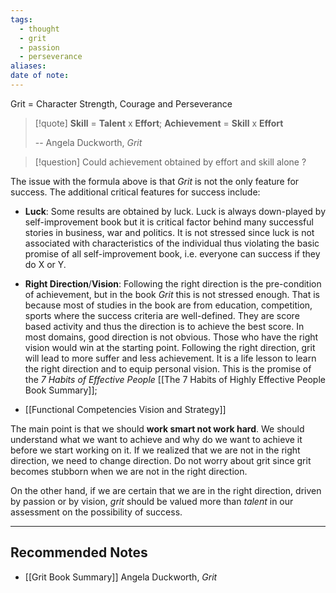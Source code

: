 ```yaml
---
tags: 
  - thought
  - grit
  - passion
  - perseverance
aliases: 
date of note:
---
```


Grit = Character Strength, Courage and Perseverance 

>[!quote]
>**Skill** = **Talent** x **Effort**; 
>**Achievement** = **Skill** x **Effort**
>
> \-- Angela Duckworth, *Grit* 

>[!question]
>Could achievement obtained by effort and skill alone ? 

The issue with the formula above is that *Grit* is not the only feature for success. The additional critical features for success include:

- **Luck**: Some results are obtained by luck. Luck is always down-played by self-improvement book but it is critical factor behind many successful stories in business, war and politics. It is not stressed since luck is not associated with characteristics of the individual thus violating the basic promise of all self-improvement book, i.e. everyone can success if they do X or Y. 
  
- **Right Direction**/**Vision**: Following the right direction is the pre-condition of achievement, but in the book *Grit* this is not stressed enough. That is because most of studies in the book are from education, competition, sports where the success criteria are well-defined. They are score based activity and thus the direction is to achieve the best score. In most domains, good direction is not obvious. Those who have the right vision would win at the starting point. Following the right direction, grit will lead to more suffer and less achievement. It is a life lesson to learn the right direction and to equip personal vision. This is the promise of the *7 Habits of Effective People* [[The 7 Habits of Highly Effective People Book Summary]]; 
- [[Functional Competencies Vision and Strategy]]

The main point is that we should **work smart not work hard**. We should understand what we want to achieve and why do we want to achieve it before we start working on it. If we realized that we are not in the right direction, we need to change direction. Do not worry about grit since grit becomes stubborn when we are not in the right direction. 

On the other hand, if we are certain that we are in the right direction, driven by passion or by vision, *grit* should be valued more than *talent* in our assessment on the possibility of success.



-----------
##  Recommended Notes

- [[Grit Book Summary]] Angela Duckworth, _Grit_

